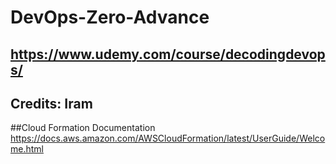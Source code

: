 # DevOps-Zero-Advance

## https://www.udemy.com/course/decodingdevops/

## Credits: Iram

##Cloud Formation
Documentation https://docs.aws.amazon.com/AWSCloudFormation/latest/UserGuide/Welcome.html